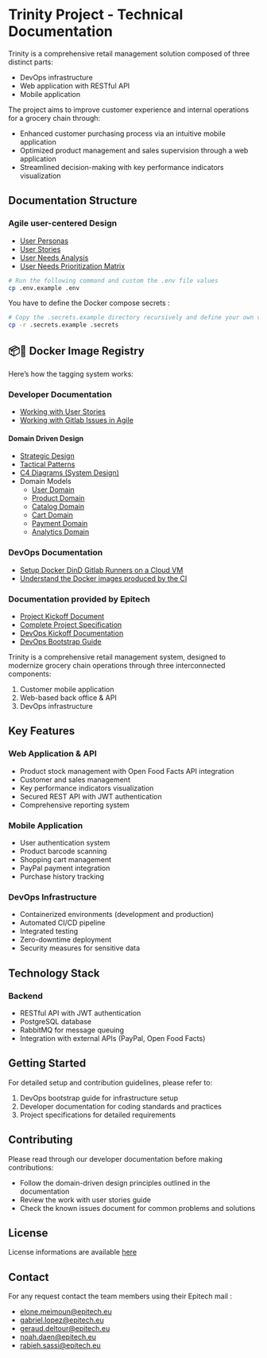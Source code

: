 # Trinity Project - Technical Documentation

Trinity is a comprehensive retail management solution composed of three distinct parts:
- DevOps infrastructure
- Web application with RESTful API
- Mobile application

The project aims to improve customer experience and internal operations for a grocery chain through:
- Enhanced customer purchasing process via an intuitive mobile application
- Optimized product management and sales supervision through a web application
- Streamlined decision-making with key performance indicators visualization

## Documentation Structure

### Agile user-centered Design
- [User Personas](docs/user_personas.md)
- [User Stories](docs/user_stories.md)
- [User Needs Analysis](docs/user_needs.md)
- [User Needs Prioritization Matrix](docs/user_needs_priorization_matrix.md)

```bash
# Run the following command and custom the .env file values
cp .env.example .env
```

You have to define the Docker compose secrets :

```bash
# Copy the .secrets.example directory recursively and define your own values
cp -r .secrets.example .secrets
```

## 📦🐋 Docker Image Registry
Here’s how the tagging system works:

### Developer Documentation
- [Working with User Stories](docs/developeur/work_with_user_stories.md)
- [Working with Gitlab Issues in Agile](docs/developeur/issues.md)
#### Domain Driven Design
- [Strategic Design](docs/developeur/domain_driven_design/1_strategic_design.md)
- [Tactical Patterns](docs/developeur/domain_driven_design/3_tactical_patterns.md)
- [C4 Diagrams (System Design)](docs/developeur/domain_driven_design/2_c4_diagrams.md)
- Domain Models
    - [User Domain](docs/developeur/domain_driven_design/4_domain_models/user_domain.md)
    - [Product Domain](docs/developeur/domain_driven_design/4_domain_models/product_domain.md)
    - [Catalog Domain](docs/developeur/domain_driven_design/4_domain_models/catalog_domain.md)
    - [Cart Domain](docs/developeur/domain_driven_design/4_domain_models/cart_domain.md) 
    - [Payment Domain](docs/developeur/domain_driven_design/4_domain_models/payment_domain.md)
    - [Analytics Domain](docs/developeur/domain_driven_design/4_domain_models/analytics_domain.md)


### DevOps Documentation
- [Setup Docker DinD Gitlab Runners on a Cloud VM](docs/devops/setup_gitlab_runners.md)
- [Understand the Docker images produced by the CI](docs/devops/docker_images.md)

### Documentation provided by Epitech
- [Project Kickoff Document](docs/project/T-DEV-70x-kickoff.pdf)
- [Complete Project Specification](docs/project/T-DEV-70x-project.pdf)
- [DevOps Kickoff Documentation](docs/devops/T-DEV-701-devOps_kickoff.pdf)
- [DevOps Bootstrap Guide](docs/devops/T-DEV-701-devOps_bootstrap.pdf)

Trinity is a comprehensive retail management system, designed to modernize grocery chain operations through three interconnected components:
1. Customer mobile application
2. Web-based back office & API
3. DevOps infrastructure

## Key Features

### Web Application & API
- Product stock management with Open Food Facts API integration
- Customer and sales management
- Key performance indicators visualization
- Secured REST API with JWT authentication
- Comprehensive reporting system

### Mobile Application
- User authentication system
- Product barcode scanning
- Shopping cart management
- PayPal payment integration
- Purchase history tracking

### DevOps Infrastructure
- Containerized environments (development and production)
- Automated CI/CD pipeline
- Integrated testing
- Zero-downtime deployment
- Security measures for sensitive data

## Technology Stack

### Backend
- RESTful API with JWT authentication
- PostgreSQL database
- RabbitMQ for message queuing
- Integration with external APIs (PayPal, Open Food Facts)



## Getting Started

For detailed setup and contribution guidelines, please refer to:
1. DevOps bootstrap guide for infrastructure setup
2. Developer documentation for coding standards and practices
3. Project specifications for detailed requirements

## Contributing

Please read through our developer documentation before making contributions:
- Follow the domain-driven design principles outlined in the documentation
- Review the work with user stories guide
- Check the known issues document for common problems and solutions

## License

License informations are available [here](LICENSE.md)

## Contact

For any request contact the team members using their Epitech mail :

- elone.meimoun@epitech.eu
- gabriel.lopez@epitech.eu
- geraud.deltour@epitech.eu
- noah.daen@epitech.eu
- rabieh.sassi@epitech.eu